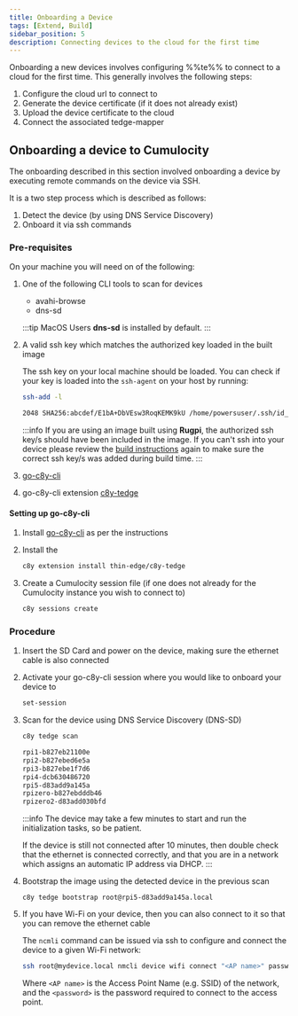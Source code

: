 ```yaml
---
title: Onboarding a Device
tags: [Extend, Build]
sidebar_position: 5
description: Connecting devices to the cloud for the first time
---
```


Onboarding a new devices involves configuring %%te%% to connect to a cloud for the first time. This generally involves the following steps:

1. Configure the cloud url to connect to
2. Generate the device certificate (if it does not already exist)
3. Upload the device certificate to the cloud
4. Connect the associated tedge-mapper

## Onboarding a device to Cumulocity

The onboarding described in this section involved onboarding a device by executing remote commands on the device via SSH.

It is a two step process which is described as follows:

1. Detect the device (by using DNS Service Discovery)
2. Onboard it via ssh commands


### Pre-requisites

On your machine you will need on of the following:

1. One of the following CLI tools to scan for devices

    * avahi-browse
    * dns-sd

    :::tip MacOS Users
    **dns-sd** is installed by default.
    :::

2. A valid ssh key which matches the authorized key loaded in the built image

    The ssh key on your local machine should be loaded. You can check if your key is loaded into the `ssh-agent` on your host by running:

    ```sh
    ssh-add -l
    ```

    ```sh title="Output"
    2048 SHA256:abcdef/E1bA+DbVEsw3RoqKEMK9kU /home/powersuser/.ssh/id_rsa (RSA)
    ```

    :::info
    If you are using an image built using **Rugpi**, the authorized ssh key/s should have been included in the image. If you can't ssh into your device please review the [build instructions](../building-image/rugpi/tutorial/#customizing-your-own-image) again to make sure the correct ssh key/s was added during build time.
    :::

3. [go-c8y-cli](https://goc8ycli.netlify.app/docs/installation/shell-installation/)

4. go-c8y-cli extension [c8y-tedge](https://github.com/thin-edge/c8y-tedge)


#### Setting up go-c8y-cli

1. Install [go-c8y-cli](https://goc8ycli.netlify.app/docs/installation/shell-installation/) as per the instructions

2. Install the [](https://github.com/thin-edge/c8y-tedge)

    ```sh
    c8y extension install thin-edge/c8y-tedge
    ```

3. Create a Cumulocity session file (if one does not already for the Cumulocity instance you wish to connect to)

    ```sh
    c8y sessions create
    ```

### Procedure

1. Insert the SD Card and power on the device, making sure the ethernet cable is also connected

2. Activate your go-c8y-cli session where you would like to onboard your device to

    ```sh
    set-session
    ```

3. Scan for the device using DNS Service Discovery (DNS-SD)

    ```sh
    c8y tedge scan
    ```

    ```sh title="Output"
    rpi1-b827eb21100e
    rpi2-b827ebed6e5a
    rpi3-b827ebe1f7d6
    rpi4-dcb630486720
    rpi5-d83add9a145a
    rpizero-b827ebdddb46
    rpizero2-d83add030bfd
    ```

    :::info
    The device may take a few minutes to start and run the initialization tasks, so be patient.

    If the device is still not connected after 10 minutes, then double check that the ethernet is connected correctly, and that you are in a network which assigns an automatic IP address via DHCP.
    :::

4. Bootstrap the image using the detected device in the previous scan

    ```
    c8y tedge bootstrap root@rpi5-d83add9a145a.local
    ```

5. If you have Wi-Fi on your device, then you can also connect to it so that you can remove the ethernet cable

    The `ncmli` command can be issued via ssh to configure and connect the device to a given Wi-Fi network:

    ```sh
    ssh root@mydevice.local nmcli device wifi connect "<AP name>" password "<password>"
    ```

    Where `<AP name>` is the Access Point Name (e.g. SSID) of the network, and the `<password>` is the password required to connect to the access point.
